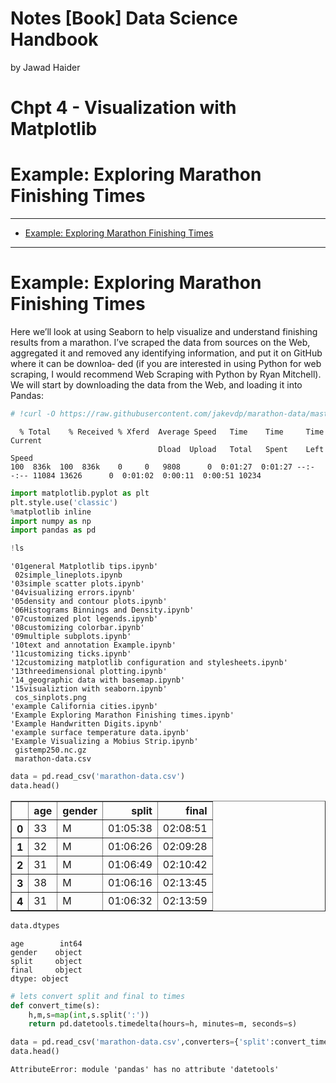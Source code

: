 Notes \[Book\] Data Science Handbook
================
by Jawad Haider

# **Chpt 4 - Visualization with Matplotlib**

# Example: Exploring Marathon Finishing Times
------------------------------------------------------------------------


- <a href="#example-exploring-marathon-finishing-times"
  id="toc-example-exploring-marathon-finishing-times">Example: Exploring
  Marathon Finishing Times</a>

------------------------------------------------------------------------

# Example: Exploring Marathon Finishing Times

Here we’ll look at using Seaborn to help visualize and understand
finishing results from a marathon. I’ve scraped the data from sources on
the Web, aggregated it and removed any identifying information, and put
it on GitHub where it can be downloa‐ ded (if you are interested in
using Python for web scraping, I would recommend Web Scraping with
Python by Ryan Mitchell). We will start by downloading the data from the
Web, and loading it into Pandas:

``` python
# !curl -O https://raw.githubusercontent.com/jakevdp/marathon-data/master/marathon-data.csv
```

      % Total    % Received % Xferd  Average Speed   Time    Time     Time  Current
                                     Dload  Upload   Total   Spent    Left  Speed
    100  836k  100  836k    0     0   9808      0  0:01:27  0:01:27 --:--:-- 11084 13626      0  0:01:02  0:00:11  0:00:51 10234

``` python
import matplotlib.pyplot as plt
plt.style.use('classic')
%matplotlib inline
import numpy as np
import pandas as pd
```

``` python
!ls
```

    '01general Matplotlib tips.ipynb'
     02simple_lineplots.ipynb
    '03simple scatter plots.ipynb'
    '04visualizing errors.ipynb'
    '05density and contour plots.ipynb'
    '06Histograms Binnings and Density.ipynb'
    '07customized plot legends.ipynb'
    '08customizing colorbar.ipynb'
    '09multiple subplots.ipynb'
    '10text and annotation Example.ipynb'
    '11customizing ticks.ipynb'
    '12customizing matplotlib configuration and stylesheets.ipynb'
    '13threedimensional plotting.ipynb'
    '14_geographic data with basemap.ipynb'
    '15visualiztion with seaborn.ipynb'
     cos_sinplots.png
    'example California cities.ipynb'
    'Example Exploring Marathon Finishing times.ipynb'
    'Example Handwritten Digits.ipynb'
    'example surface temperature data.ipynb'
    'Example Visualizing a Mobius Strip.ipynb'
     gistemp250.nc.gz
     marathon-data.csv

``` python
data = pd.read_csv('marathon-data.csv')
data.head()
```

<div>
<style scoped>
    .dataframe tbody tr th:only-of-type {
        vertical-align: middle;
    }

    .dataframe tbody tr th {
        vertical-align: top;
    }

    .dataframe thead th {
        text-align: right;
    }
</style>
<table border="1" class="dataframe">
  <thead>
    <tr style="text-align: right;">
      <th></th>
      <th>age</th>
      <th>gender</th>
      <th>split</th>
      <th>final</th>
    </tr>
  </thead>
  <tbody>
    <tr>
      <th>0</th>
      <td>33</td>
      <td>M</td>
      <td>01:05:38</td>
      <td>02:08:51</td>
    </tr>
    <tr>
      <th>1</th>
      <td>32</td>
      <td>M</td>
      <td>01:06:26</td>
      <td>02:09:28</td>
    </tr>
    <tr>
      <th>2</th>
      <td>31</td>
      <td>M</td>
      <td>01:06:49</td>
      <td>02:10:42</td>
    </tr>
    <tr>
      <th>3</th>
      <td>38</td>
      <td>M</td>
      <td>01:06:16</td>
      <td>02:13:45</td>
    </tr>
    <tr>
      <th>4</th>
      <td>31</td>
      <td>M</td>
      <td>01:06:32</td>
      <td>02:13:59</td>
    </tr>
  </tbody>
</table>
</div>

``` python
data.dtypes
```

    age        int64
    gender    object
    split     object
    final     object
    dtype: object

``` python
# lets convert split and final to times
def convert_time(s):
    h,m,s=map(int,s.split(':'))
    return pd.datetools.timedelta(hours=h, minutes=m, seconds=s)
```

``` python
data = pd.read_csv('marathon-data.csv',converters={'split':convert_time, 'final':convert_time})
data.head()
```

    AttributeError: module 'pandas' has no attribute 'datetools'

